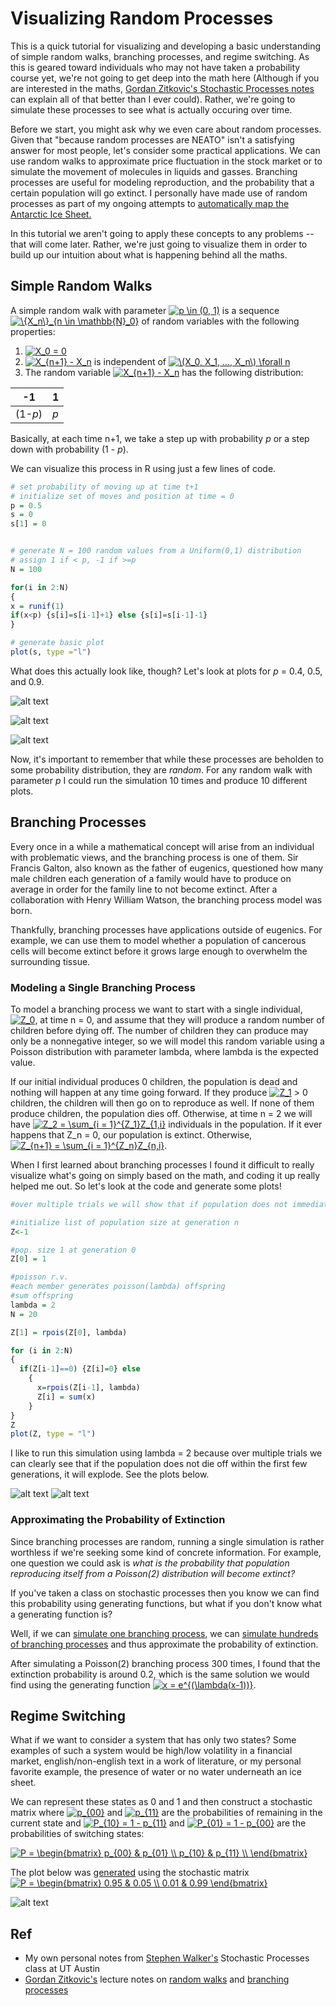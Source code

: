 # Visualizing Random Processes

This is a quick tutorial for visualizing and developing a basic understanding of simple random walks, branching processes, and regime switching. As this is geared toward individuals who may not have taken a probability course yet, we're not going to get deep into the math here (Although if you are interested in the maths, [Gordan Zitkovic's Stochastic Processes notes](https://www.ma.utexas.edu/users/gordanz/notes/) can explain all of that better than I ever could). Rather, we're going to simulate these processes to see what is actually occuring over time.

Before we start, you might ask why we even care about random processes. Given that "because random processes are NEATO" isn't a satisfying answer for most people, let's consider some practical applications. We can use random walks to approximate price fluctuation in the stock market or to simulate the movement of molecules in liquids and gasses. Branching processes are useful for modeling reproduction, and the probability that a certain population will go extinct. I personally have made use of random processes as part of my ongoing attempts to [automatically map the Antarctic Ice Sheet.](https://github.com/AlyssaYelle/auto-piking)

In this tutorial we aren't going to apply these concepts to any problems -- that will come later. Rather, we're just going to visualize them in order to build up our intuition about what is happening behind all the maths.


## Simple Random Walks

A simple random walk with parameter <a href="https://www.codecogs.com/eqnedit.php?latex=p&space;\in&space;(0,&space;1)" target="_blank"><img src="https://latex.codecogs.com/gif.latex?p&space;\in&space;(0,&space;1)" title="p \in (0, 1)" /></a> is a sequence <a href="https://www.codecogs.com/eqnedit.php?latex=\{X_n\}_{n&space;\in&space;\mathbb{N}_0}" target="_blank"><img src="https://latex.codecogs.com/gif.latex?\{X_n\}_{n&space;\in&space;\mathbb{N}_0}" title="\{X_n\}_{n \in \mathbb{N}_0}" /></a> of random variables with the following properties:
1. <a href="https://www.codecogs.com/eqnedit.php?latex=X_0&space;=&space;0" target="_blank"><img src="https://latex.codecogs.com/gif.latex?X_0&space;=&space;0" title="X_0 = 0" /></a>
2. <a href="https://www.codecogs.com/eqnedit.php?latex=X_{n&plus;1}&space;-&space;X_n" target="_blank"><img src="https://latex.codecogs.com/gif.latex?X_{n&plus;1}&space;-&space;X_n" title="X_{n+1} - X_n" /></a> is independent of <a href="https://www.codecogs.com/eqnedit.php?latex=\(X_0,&space;X_1,&space;...,&space;X_n\)&space;\forall&space;n" target="_blank"><img src="https://latex.codecogs.com/gif.latex?\(X_0,&space;X_1,&space;...,&space;X_n\)&space;\forall&space;n" title="\(X_0, X_1, ..., X_n\) \forall n" /></a>
3. The random variable <a href="https://www.codecogs.com/eqnedit.php?latex=X_{n&plus;1}&space;-&space;X_n" target="_blank"><img src="https://latex.codecogs.com/gif.latex?X_{n&plus;1}&space;-&space;X_n" title="X_{n+1} - X_n" /></a> has the following distribution:

-1    |1     
--- | ---
(1-*p*) |*p*    

Basically, at each time n+1, we take a step up with probability *p* or a step down with probability (1 - *p*).

We can visualize this process in R using just a few lines of code.

```r
# set probability of moving up at time t+1
# initialize set of moves and position at time = 0
p = 0.5
s = 0
s[1] = 0


# generate N = 100 random values from a Uniform(0,1) distribution 
# assign 1 if < p, -1 if >=p
N = 100

for(i in 2:N)
{
x = runif(1)
if(x<p) {s[i]=s[i-1]+1} else {s[i]=s[i-1]-1}
}  

# generate basic plot
plot(s, type ="l")
```

What does this actually look like, though? Let's look at plots for *p* = 0.4, 0.5, and 0.9.

![alt text](https://github.com/AlyssaYelle/StochasticProcesses/blob/master/plots/randwalkp4.png "p = 0.4")

![alt text](https://github.com/AlyssaYelle/StochasticProcesses/blob/master/plots/symrandwalk.png "p = 0.5")

![alt text](https://github.com/AlyssaYelle/StochasticProcesses/blob/master/plots/randwalkp9.png "p = 0.9")

Now, it's important to remember that while these processes are beholden to some probability distribution, they are *random*. For any random walk with parameter *p* I could run the simulation 10 times and produce 10 different plots.


## Branching Processes

Every once in a while a mathematical concept will arise from an individual with problematic views, and the branching process is one of them. Sir Francis Galton, also known as the father of eugenics, questioned how many male children each generation of a family would have to produce on average in order for the family line to not become extinct. After a collaboration with Henry William Watson, the branching process model was born.

Thankfully, branching processes have applications outside of eugenics. For example, we can use them to model whether a population of cancerous cells will become extinct before it grows large enough to overwhelm the surrounding tissue.

### Modeling a Single Branching Process

To model a branching process we want to start with a single individual, <a href="https://www.codecogs.com/eqnedit.php?latex=Z_0" target="_blank"><img src="https://latex.codecogs.com/gif.latex?Z_0" title="Z_0" /></a>, at time n = 0, and assume that they will produce a random number of children before dying off. The number of children they can produce may only be a nonnegative integer, so we will model this random variable using a Poisson distribution with parameter lambda, where lambda is the expected value.

If our initial individual produces 0 children, the population is dead and nothing will happen at any time going forward. If they produce <a href="https://www.codecogs.com/eqnedit.php?latex=Z_1" target="_blank"><img src="https://latex.codecogs.com/gif.latex?Z_1" title="Z_1" /></a> > 0 children, the children will then go on to reproduce as well. If none of them produce children, the population dies off. Otherwise, at time n = 2 we will have <a href="https://www.codecogs.com/eqnedit.php?latex=Z_2&space;=&space;\sum_{i&space;=&space;1}^{Z_1}Z_{1,i}" target="_blank"><img src="https://latex.codecogs.com/gif.latex?Z_2&space;=&space;\sum_{i&space;=&space;1}^{Z_1}Z_{1,i}" title="Z_2 = \sum_{i = 1}^{Z_1}Z_{1,i}" /></a> individuals in the population. If it ever happens that Z_n = 0, our population is extinct. Otherwise, <a href="https://www.codecogs.com/eqnedit.php?latex=Z_{n&plus;1}&space;=&space;\sum_{i&space;=&space;1}^{Z_n}Z_{n,i}" target="_blank"><img src="https://latex.codecogs.com/gif.latex?Z_{n&plus;1}&space;=&space;\sum_{i&space;=&space;1}^{Z_n}Z_{n,i}" title="Z_{n+1} = \sum_{i = 1}^{Z_n}Z_{n,i}" /></a>.

When I first learned about branching processes I found it difficult to really visualize what's going on simply based on the math, and coding it up really helped me out. So let's look at the code and generate some plots!

```r
#over multiple trials we will show that if population does not immediately die off it will explode

#initialize list of population size at generation n
Z<-1

#pop. size 1 at generation 0
Z[0] = 1

#poisson r.v.
#each member generates poisson(lambda) offspring
#sum offspring
lambda = 2
N = 20

Z[1] = rpois(Z[0], lambda)

for (i in 2:N)
{
  if(Z[i-1]==0) {Z[i]=0} else 
    {
      x=rpois(Z[i-1], lambda) 
      Z[i] = sum(x)
    }
}
Z
plot(Z, type = "l")
```

I like to run this simulation using lambda = 2 because over multiple trials we can clearly see that if the population does not die off within the first few generations, it will explode. See the plots below.

![alt text](https://github.com/AlyssaYelle/StochasticProcesses/blob/master/plots/branchpopdeath.png "Population death")
![alt text](https://github.com/AlyssaYelle/StochasticProcesses/blob/master/plots/branchpopexplode.png "Population explodes")


### Approximating the Probability of Extinction

Since branching processes are random, running a single simulation is rather worthless if we're seeking some kind of concrete information. For example, one question we could ask is *what is the probability that population reproducing itself from a Poisson(2) distribution will become extinct?*

If you've taken a class on stochastic processes then you know we can find this probability using generating functions, but what if you don't know what a generating function is? 

Well, if we can [simulate one branching process](https://github.com/AlyssaYelle/StochasticProcesses/blob/master/branching_process.R), we can [simulate hundreds of branching processes](https://github.com/AlyssaYelle/StochasticProcesses/blob/master/extinction_prob.py) and thus approximate the probability of extinction.

After simulating a Poisson(2) branching process 300 times, I found that the extinction probability is around 0.2, which is the same solution we would find using the generating function <a href="https://www.codecogs.com/eqnedit.php?latex=x&space;=&space;e^{(\lambda(x-1))}" target="_blank"><img src="https://latex.codecogs.com/gif.latex?x&space;=&space;e^{(\lambda(x-1))}" title="x = e^{(\lambda(x-1))}" /></a>.

## Regime Switching

What if we want to consider a system that has only two states? Some examples of such a system would be high/low volatility in a financial market, english/non-english text in a work of literature, or my personal favorite example, the presence of water or no water underneath an ice sheet.

We can represent these states as 0 and 1 and then construct a stochastic matrix where <a href="https://www.codecogs.com/eqnedit.php?latex=p_{00}" target="_blank"><img src="https://latex.codecogs.com/gif.latex?p_{00}" title="p_{00}" /></a> and <a href="https://www.codecogs.com/eqnedit.php?latex=p_{11}" target="_blank"><img src="https://latex.codecogs.com/gif.latex?p_{11}" title="p_{11}" /></a> are the probabilities of remaining in the current state and <a href="https://www.codecogs.com/eqnedit.php?latex=P_{10}&space;=&space;1&space;-&space;p_{11}" target="_blank"><img src="https://latex.codecogs.com/gif.latex?P_{10}&space;=&space;1&space;-&space;p_{11}" title="P_{10} = 1 - p_{11}" /></a> and <a href="https://www.codecogs.com/eqnedit.php?latex=P_{01}&space;=&space;1&space;-&space;p_{00}" target="_blank"><img src="https://latex.codecogs.com/gif.latex?P_{01}&space;=&space;1&space;-&space;p_{00}" title="P_{01} = 1 - p_{00}" /></a> are the probabilities of switching states:

<a href="https://www.codecogs.com/eqnedit.php?latex=P&space;=&space;\begin{bmatrix}&space;p_{00}&space;&&space;p_{01}&space;\\&space;p_{10}&space;&&space;p_{11}&space;\\&space;\end{bmatrix}" target="_blank"><img src="https://latex.codecogs.com/gif.latex?P&space;=&space;\begin{bmatrix}&space;p_{00}&space;&&space;p_{01}&space;\\&space;p_{10}&space;&&space;p_{11}&space;\\&space;\end{bmatrix}" title="P = \begin{bmatrix} p_{00} & p_{01} \\ p_{10} & p_{11} \\ \end{bmatrix}" /></a>

The plot below was [generated](https://github.com/AlyssaYelle/StochasticProcesses/blob/master/markov_chain.py) using the stochastic matrix
 <a href="https://www.codecogs.com/eqnedit.php?latex=P&space;=&space;\begin{bmatrix}&space;0.95&space;&&space;0.05&space;\\&space;0.01&space;&&space;0.99&space;\end{bmatrix}" target="_blank"><img src="https://latex.codecogs.com/gif.latex?P&space;=&space;\begin{bmatrix}&space;0.95&space;&&space;0.05&space;\\&space;0.01&space;&&space;0.99&space;\end{bmatrix}" title="P = \begin{bmatrix} 0.95 & 0.05 \\ 0.01 & 0.99 \end{bmatrix}" /></a>

![alt text](https://github.com/AlyssaYelle/StochasticProcesses/blob/master/plots/regime_switching.png "Regime Switching")


## Ref
- My own personal notes from [Stephen Walker's](https://stat.utexas.edu/component/cobalt/item/15-mathematics/385-walker-stephen-g?Itemid=1176) Stochastic Processes class at UT Austin
- [Gordan Zitkovic's](https://www.ma.utexas.edu/users/gordanz/) lecture notes on [random walks](https://www.ma.utexas.edu/users/gordanz/notes/lecture4.pdf) and [branching processes](https://www.ma.utexas.edu/users/gordanz/notes/lecture7.pdf)






